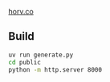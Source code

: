 [horv.co](https://horv.co/)

## Build

```bash
uv run generate.py
cd public
python -m http.server 8000
```
